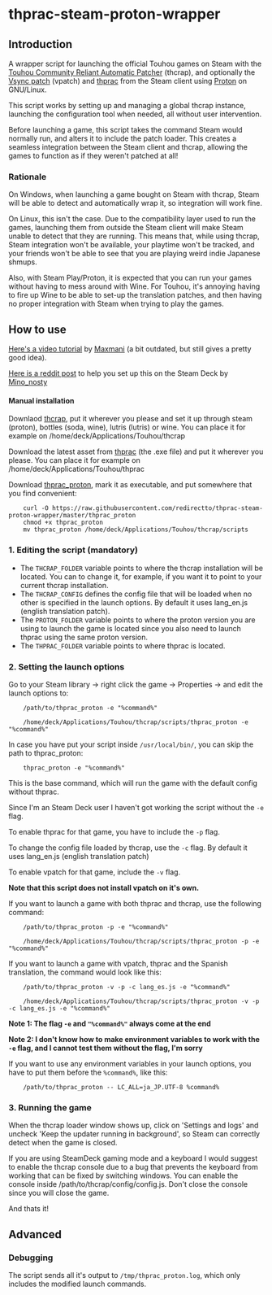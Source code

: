 # thprac-steam-proton-wrapper
## Introduction
A wrapper script for launching the official Touhou games on Steam with the [Touhou Community Reliant Automatic Patcher](https://www.thpatch.net/) (thcrap), and optionally the [Vsync patch](https://en.touhouwiki.net/wiki/Game_Tools_and_Modifications#Vsync_Patches) (vpatch) and [thprac](https://github.com/touhouworldcup/thprac) from the Steam client using [Proton](<https://en.wikipedia.org/wiki/Proton_(software)>) on GNU/Linux.

This script works by setting up and managing a global thcrap instance, launching the configuration tool when needed, all without user intervention.

Before launching a game, this script takes the command Steam would normally run, and alters it to include the patch loader. This creates a seamless integration between the Steam client and thcrap, allowing the games to function as if they weren't patched at all!

### Rationale

On Windows, when launching a game bought on Steam with thcrap, Steam will be able to detect and automatically wrap it, so integration will work fine.

On Linux, this isn't the case. Due to the compatibility layer used to run the games, launching them from outside the Steam client will make Steam unable to detect that they are running. This means that, while using thcrap, Steam integration won't be available, your playtime won't be tracked, and your friends won't be able to see that you are playing weird indie Japanese shmups.

Also, with Steam Play/Proton, it is expected that you can run your games without having to mess around with Wine. For Touhou, it's annoying having to fire up Wine to be able to set-up the translation patches, and then having no proper integration with Steam when trying to play the games.

## How to use
[Here's a video tutorial](https://www.youtube.com/watch?v=gyC_EWNWqPc) by [Maxmani](https://www.youtube.com/c/Maxmani) (a bit outdated, but still gives a pretty good idea).

[Here is a reddit post](https://www.reddit.com/r/SteamDeck/comments/yy3xz9/how_to_use_thcrap_touhou_community_reliant/) to help you set up this on the Steam Deck by [Mino_nosty](https://www.reddit.com/user/mino_nosty/)

#### Manual installation

Downlaod [thcrap](https://github.com/thpatch/thcrap/releases/latest/download/thcrap.zip), put it wherever you please and set it up through steam (proton), bottles (soda, wine), lutris (lutris) or wine.
You can place it for example on /home/deck/Applications/Touhou/thcrap

Download the latest asset from [thprac](https://github.com/touhouworldcup/thprac/releases/tag/v2.2.1.4) (the .exe file) and put it wherever you please.
You can place it for example on /home/deck/Applications/Touhou/thprac

Download [thprac_proton](https://github.com/redirectto/thprac-steam-proton-wrapper/blob/master/thprac_proton), mark it as executable, and put somewhere that you find convenient:

		curl -O https://raw.githubusercontent.com/redirectto/thprac-steam-proton-wrapper/master/thprac_proton
		chmod +x thprac_proton
		mv thprac_proton /home/deck/Applications/Touhou/thcrap/scripts

### 1. Editing the script (mandatory)
- The `THCRAP_FOLDER` variable points to where the thcrap installation will be located. You can to change it, for example, if you want it to point to your current thcrap installation.
- The `THCRAP_CONFIG` defines the config file that will be loaded when no other is specified in the launch options.
By default it uses lang_en.js (english translation patch).
- The `PROTON_FOLDER` variable points to where the proton version you are using to launch the game is located since you also need to launch thprac using the same proton version.
- The `THPRAC_FOLDER` variable points to where thprac is located.

### 2. Setting the launch options
Go to your Steam library -> right click the game -> Properties -> and edit the launch options to:

		/path/to/thprac_proton -e "%command%"

		/home/deck/Applications/Touhou/thcrap/scripts/thprac_proton -e "%command%"

In case you have put your script inside `/usr/local/bin/`, you can skip the path to thprac_proton:

		thprac_proton -e "%command%"

This is the base command, which will run the game with the default config without thprac.

Since I'm an Steam Deck user I haven't got working the script without the `-e` flag.

To enable thprac for that game, you have to include the `-p` flag.

To change the config file loaded by thcrap, use the `-c` flag. By default it uses lang_en.js (english translation patch)

To enable vpatch for that game, include the `-v` flag.

**Note that this script does not install vpatch on it's own.**

If you want to launch a game with both thprac and thcrap, use the following command:

		/path/to/thprac_proton -p -e "%command%"

		/home/deck/Applications/Touhou/thcrap/scripts/thprac_proton -p -e "%command%"

If you want to launch a game with vpatch, thprac and the Spanish translation, the command would look like this:

		/path/to/thprac_proton -v -p -c lang_es.js -e "%command%"
		
		/home/deck/Applications/Touhou/thcrap/scripts/thprac_proton -v -p -c lang_es.js -e "%command%"

**Note 1: The flag `-e` and `"%command%"` always come at the end**

**Note 2: I don't know how to make environment variables to work with the `-e` flag, and I cannot test them without the flag, I'm sorry**

If you want to use any environment variables in your launch options, you have to put them before the `%command%`, like this:

		/path/to/thprac_proton -- LC_ALL=ja_JP.UTF-8 %command%

### 3. Running the game
When the thcrap loader window shows up, click on 'Settings and logs' and uncheck 'Keep the updater running in background', so Steam can correctly detect when the game is closed.

If you are using SteamDeck gaming mode and a keyboard I would suggest to enable the thcrap console due to a bug that prevents the keyboard from working that can be fixed by switching windows.
You can enable the console inside /path/to/thcrap/config/config.js.
Don't close the console since you will close the game.

And thats it!

## Advanced
### Debugging
The script sends all it's output to `/tmp/thprac_proton.log`, which only includes the modified launch commands.

